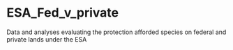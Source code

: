 # ESA_Fed_v_private
Data and analyses evaluating the protection afforded species on federal and private lands under the ESA
